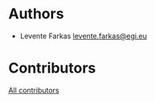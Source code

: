 # Authors

- Levente Farkas <levente.farkas@egi.eu>

# Contributors

[All contributors](https://github.com/EGI-Federation/eosc-data-transfer/graphs/contributors)
